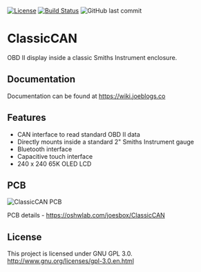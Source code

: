 [![License](https://img.shields.io/badge/license-GPLv3-blue.svg)](https://github.com/joesbox/ClassicCAN/blob/main/LICENSE)
[![Build Status](https://img.shields.io/travis/joesbox/ClassicCAN)](https://travis-ci.com/github/joesbox/ClassicCAN)
![GitHub last commit](https://img.shields.io/github/last-commit/joesbox/ClassicCAN)

# ClassicCAN

OBD II display inside a classic Smiths Instrument enclosure.

## Documentation
Documentation can be found at https://wiki.joeblogs.co

## Features
* CAN interface to read standard OBD II data
* Directly mounts inside a standard 2" Smiths Instrument gauge
* Bluetooth interface
* Capacitive touch interface
* 240 x 240 65K OLED LCD

## PCB
![ClassicCAN PCB](https://image.easyeda.com/pullimage/o3dJYf4zEFxUrNZzvGkl4EACvr4e3qnv7jHjUnZW.jpeg)

PCB details - https://oshwlab.com/joesbox/ClassicCAN

## License
This project is licensed under GNU GPL 3.0. http://www.gnu.org/licenses/gpl-3.0.en.html
